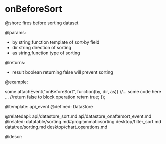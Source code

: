 onBeforeSort
=============


@short:
	fires before sorting dataset

@params:
- by		string,function		template of sort-by field
- dir		string		direction of sorting
- as		string,function		type of sorting

@returns:
- result  boolean  returning false will prevent sorting

@example: 
	
some.attachEvent("onBeforeSort", function(by, dir, as){
    //... some code here ... 
    //return false to block operation
    return true;
});

@template:	api_event
@defined:	DataStore

@relatedapi:
	api/datastore_sort.md
    api/datastore_onaftersort_event.md
@related:
	datatable/sorting.md#programmaticsorting
    desktop/filter_sort.md
    datatree/sorting.md 
	desktop/chart_operations.md
	
@descr:


